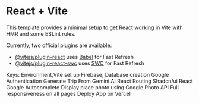 # React + Vite

This template provides a minimal setup to get React working in Vite with HMR and some ESLint rules.

Currently, two official plugins are available:

- [@vitejs/plugin-react](https://github.com/vitejs/vite-plugin-react/blob/main/packages/plugin-react/README.md) uses [Babel](https://babeljs.io/) for Fast Refresh
- [@vitejs/plugin-react-swc](https://github.com/vitejs/vite-plugin-react-swc) uses [SWC](https://swc.rs/) for Fast Refresh


Keys:
Environment,Vite set up
Firebase, Database creation
Google Authentication
Generate Trip From Gemini AI
React Routing
Shadcn/ui
React Google Autocomplete
Display place photo using Google Photo API
Full responsiveness on all pages
Deploy App on Vercel
